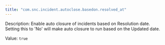 ```yaml
---
title: "com.snc.incident.autoclose.basedon.resolved_at"
---
```


Description: Enable auto closure of incidents based on Resolution date. Setting this to 'No' will make auto closure to run based on the Updated date.

Value: `true`